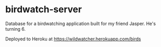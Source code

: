 # birdwatch-server
Database for a birdwatching application built for my friend Jasper. He's turning 6.

Deployed to Heroku at https://wildwatcher.herokuapp.com/birds